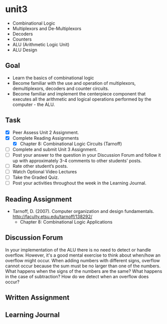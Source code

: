 # unit3

- Combinational Logic
- Multiplexors and De-Multiplexors
- Decoders
- Counters
- ALU (Arithmetic Logic Unit)
- ALU Design

## Goal

- Learn the basics of combinational logic
- Become familiar with the use and operation of multiplexors, demultiplexors, decoders and counter circuits.
- Become familiar and implement the centerpiece component that executes all the arithmetic and logical operations performed by the computer - the ALU.

## Task

- [x] Peer Assess Unit 2 Assignment.
- [x] Complete Reading Assignments
  - [x] Chapter 8:  Combinational Logic Circuits (Tarnoff)
- [ ] Complete and submit Unit 3 Assignment.
- [ ] Post your answer to the question in your Discussion Forum and follow it up with approximately 3-4 comments to other students’ posts.
- [ ] Rate other student’s posts.
- [ ] Watch Optional Video Lectures
- [ ] Take the Graded Quiz.
- [ ] Post your activities throughout the week in the Learning Journal.

## Reading Assignment

- Tarnoff, D. (2007). Computer organization and design fundamentals. <http://faculty.etsu.edu/tarnoff/138292/>
  - Chapter 8: Combinational Logic Applications

## Discussion Forum

In your implementation of the ALU there is no need to detect or handle overflow.  However, it's a good mental exercise to think about when/how an overflow might occur.  When adding numbers with different signs, overflow cannot occur because the sum must be no larger than one of the numbers.
What happens when the signs of the numbers are the same? What happens in the case of subtraction?
How do we detect when an overflow does occur?

## Written Assignment

## Learning Journal
